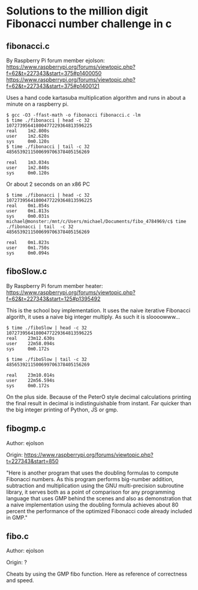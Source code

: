 # Solutions to the million digit Fibonacci number challenge in c

## fibonacci.c

By Raspberry Pi forum member ejolson:
https://www.raspberrypi.org/forums/viewtopic.php?f=62&t=227343&start=375#p1400050
https://www.raspberrypi.org/forums/viewtopic.php?f=62&t=227343&start=375#p1400121

Uses a hand code kartasuba multiplication algorithm and runs in about a minute on a raspberry pi.

    $ gcc -O3 -ffast-math -o fibonacci fibonacci.c -lm
    $ time ./fibonacci | head -c 32
    10727395641800477229364813596225
    real    1m2.800s
    user    1m2.620s
    sys     0m0.120s
    $ time ./fibonacci | tail -c 32
    4856539211500699706378405156269

    real    1m3.034s
    user    1m2.840s
    sys     0m0.120s

Or about 2 seconds on an x86 PC

    $ time ./fibonacci | head -c 32
    10727395641800477229364813596225
    real    0m1.854s
    user    0m1.813s
    sys     0m0.031s
    michael@monster:/mnt/c/Users/michael/Documents/fibo_4784969/c$ time ./fibonacci | tail  -c 32
    4856539211500699706378405156269

    real    0m1.823s
    user    0m1.750s
    sys     0m0.094s

## fiboSlow.c

By Raspberry Pi forum member heater:
https://www.raspberrypi.org/forums/viewtopic.php?f=62&t=227343&start=125#p1395492

This is the school boy implementation. It uses the naive iterative Fibonacci algorith, it uses a naive big integer multiply. As such it is sloooowww...

    $ time ./fiboSlow | head -c 32
    10727395641800477229364813596225
    real    23m12.630s
    user    22m58.094s
    sys     0m0.172s

    $ time ./fiboSlow | tail -c 32
    4856539211500699706378405156269

    real    23m10.014s
    user    22m56.594s
    sys     0m0.172s

On the plus side. Because of the PeterO style decimal calculations printing the final result in decimal is indistinguishable from instant. Far quicker than the big integer printing of Python, JS or gmp.


## fibogmp.c

Author: ejolson

Origin: https://www.raspberrypi.org/forums/viewtopic.php?t=227343&start=850


"Here is another program that uses the doubling formulas to compute Fibonacci numbers. As this program performs big-number addition, subtraction and multiplication using the GNU multi-precision subroutine library, it serves both as a point of comparison for any programming language that uses GMP behind the scenes and also as demonstration that a naive implementation using the doubling formula achieves about 80 percent the performance of the optimized Fibonacci code already included in GMP."

## fibo.c

Author: ejolson

Origin: ?

Cheats by using the GMP fibo function. Here as reference of correctness and speed.



















